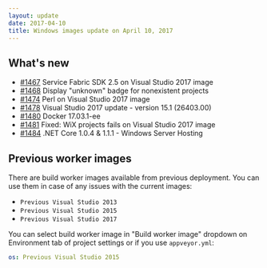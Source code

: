 ```yaml
---
layout: update
date: 2017-04-10
title: Windows images update on April 10, 2017
---
```


## What's new

* [#1467](https://github.com/appveyor/ci/issues/1467) Service Fabric SDK 2.5 on Visual Studio 2017 image
* [#1468](https://github.com/appveyor/ci/issues/1468) Display "unknown" badge for nonexistent projects
* [#1474](https://github.com/appveyor/ci/issues/1474) Perl on Visual Studio 2017 image
* [#1478](https://github.com/appveyor/ci/issues/1478) Visual Studio 2017 update - version 15.1 (26403.00)
* [#1480](https://github.com/appveyor/ci/issues/1480) Docker 17.03.1-ee
* [#1481](https://github.com/appveyor/ci/issues/1481) Fixed: WiX projects fails on Visual Studio 2017 image
* [#1484](https://github.com/appveyor/ci/issues/1484) .NET Core 1.0.4 & 1.1.1 - Windows Server Hosting

## Previous worker images

There are build worker images available from previous deployment. You can use them in case of any issues with the current images:

* `Previous Visual Studio 2013`
* `Previous Visual Studio 2015`
* `Previous Visual Studio 2017`

You can select build worker image in "Build worker image" dropdown on Environment tab of project settings or if you use `appveyor.yml`:

```yaml
os: Previous Visual Studio 2015
```
